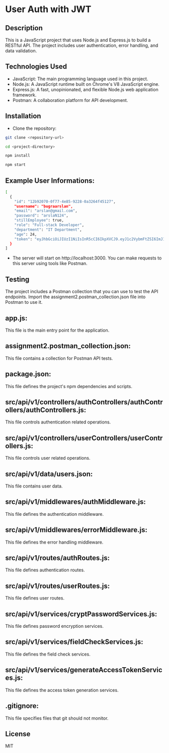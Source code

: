 # User Auth with JWT

## Description

This is a JavaScript project that uses Node.js and Express.js to build a RESTful API. The project includes user authentication, error handling, and data validation.

## Technologies Used

- JavaScript: The main programming language used in this project.
- Node.js: A JavaScript runtime built on Chrome's V8 JavaScript engine.
- Express.js: A fast, unopinionated, and flexible Node.js web application framework.
- Postman: A collaboration platform for API development.

## Installation

- Clone the repository:

```sh
git clone <repository-url>

cd <project-directory>

npm install

npm start
```
## Example User Informations:
```sh
[
  {
    "id": "12b92070-0f77-4e85-9228-0a3264f45127",
    "username": "bugraarslan",
    "email": "arslan@gmail.com",
    "password": "arslaN124",
    "stillEmployee": true,
    "role": "Full-stack Developer",
    "department": "IT Department",
    "age": 24,
    "token": "eyJhbGciOiJIUzI1NiIsInR5cCI6IkpXVCJ9.eyJ1c2VybmFtZSI6ImJ1Z3JhYXJzbGFuIiwiaWF0IjoxNzA1NjcxMzk2fQ.WLw3oxogFDrFaY3nAlGxDS__bKC_jwoLcf8pu3Z91tE"
  }
]
```
- The server will start on http://localhost:3000. You can make requests to this server using tools like Postman.

## Testing
The project includes a Postman collection that you can use to test the API endpoints. Import the assignment2.postman_collection.json file into Postman to use it.

## app.js: 
This file is the main entry point for the application.

## assignment2.postman_collection.json: 
This file contains a collection for Postman API tests.

## package.json: 
This file defines the project's npm dependencies and scripts.

## src/api/v1/controllers/authControllers/authControllers/authControllers.js: 
This file controls authentication related operations.

## src/api/v1/controllers/userControllers/userControllers.js: 
This file controls user related operations.

## src/api/v1/data/users.json: 
This file contains user data.

## src/api/v1/middlewares/authMiddleware.js: 
This file defines the authentication middleware.

## src/api/v1/middlewares/errorMiddleware.js: 
This file defines the error handling middleware.

## src/api/v1/routes/authRoutes.js: 
This file defines authentication routes.

## src/api/v1/routes/userRoutes.js: 
This file defines user routes.

## src/api/v1/services/cryptPasswordServices.js: 
This file defines password encryption services.

## src/api/v1/services/fieldCheckServices.js: 
This file defines the field check services.

## src/api/v1/services/generateAccessTokenServices.js: 
This file defines the access token generation services.

## .gitignore: 
This file specifies files that git should not monitor.

## License
MIT

```